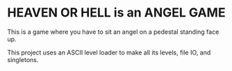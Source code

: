 # HEAVEN OR HELL is an ANGEL GAME

This is a game where you have to sit an angel on a pedestal standing face up. 

This project uses an ASCII level loader to make all its levels, file IO, and singletons. 
